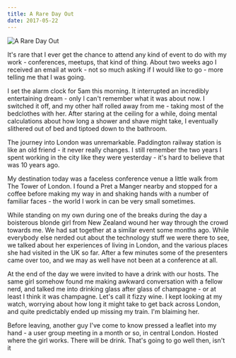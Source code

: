 ```yaml
---
title: A Rare Day Out
date: 2017-05-22
---
```


![A Rare Day Out](https://source.unsplash.com/d34DtRp1bqo/1600x900)

It's rare that I ever get the chance to attend any kind of event to do with my work - conferences, meetups, that kind of thing. About two weeks ago I received an email at work - not so much asking if I would like to go - more telling me that I was going.

I set the alarm clock for 5am this morning. It interrupted an incredibly entertaining dream - only I can't remember what it was about now. I switched it off, and my other half rolled away from me - taking most of the bedclothes with her. After staring at the ceiling for a while, doing mental calculations about how long a shower and shave might take, I eventually slithered out of bed and tiptoed down to the bathroom.

The journey into London was unremarkable. Paddington railway station is like an old friend - it never really changes. I still remember the two years I spent working in the city like they were yesterday - it's hard to believe that was 10 years ago.

My destination today was a faceless conference venue a little walk from The Tower of London. I found a Pret a Manger nearby and stopped for a coffee before making my way in and shaking hands with a number of familiar faces - the world I work in can be very small sometimes.

While standing on my own during one of the breaks during the day a boisterous blonde girl from New Zealand wound her way through the crowd towards me. We had sat together at a similar event some months ago. While everybody else nerded out about the technology stuff we were there to see, we talked about her experiences of living in London, and the various places she had visited in the UK so far. After a few minutes some of the presenters came over too, and we may as well have not been at a conference at all.

At the end of the day we were invited to have a drink with our hosts. The same girl somehow found me making awkward conversation with a fellow nerd, and talked me into drinking glass after glass of champagne - or at least I think it was champagne. Let's call it fizzy wine. I kept looking at my watch, worrying about how long it might take to get back across London, and quite predictably ended up missing my train. I'm blaiming her.

Before leaving, another guy I've come to know pressed a leaflet into my hand - a user group meeting in a month or so, in central London. Hosted where the girl works. There will be drink. That's going to go well then, isn't it
